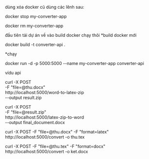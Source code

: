 dùng xóa docker cũ dùng các lênh sau:

docker stop my-converter-app

docker rm my-converter-app

đầu tiên tải dự án về vào build docker chạy thôi
*build docker mới

docker build -t converter-api .

*chạy

docker run -d -p 5000:5000 --name my-converter-app converter-api

vídu api

curl -X POST \
  -F "file=@thu.docx" \
  http://localhost:5000/word-to-latex-zip \
  --output result.zip


curl -X POST \
  -F "file=@result.zip" \
  http://localhost:5000/latex-zip-to-word \
  --output final_document.docx


 curl -X POST -F "file=@thu.docx" -F "format=latex" http://localhost:5000/convert -o thu.tex


 curl -X POST -F "file=@thu.tex" -F "format=docx" http://localhost:5000/convert -o ket.docx

